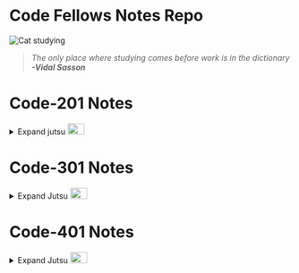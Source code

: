 # Code Fellows Notes Repo


![Cat studying](https://pbs.twimg.com/media/EcV0D7XX0AQj-1-?format=jpg&name=small)
> *The only place where studying comes before work is in the dictionary*
> ***-Vidal Sasson***

# Code-201 Notes
<details >
<summary> 
Expand jutsu  
<img src="https://media2.giphy.com/media/rrTXn4zEMp008/giphy.gif?cid=ecf05e475s7ltj4373j7trkzedm6zy1tzy37764gdknt8bcc&rid=giphy.gif&ct=g" width="30" height= "20">
</summary>

 <a href="https://abditake.github.io/Reading-Notes/Code-201/class-01.html">201-Notes-01</a>
<br>
 <a href="https://abditake.github.io/Reading-Notes/Code-201/Class-02.html">201-Notes-02</a>
<br>
 <a href="https://abditake.github.io/Reading-Notes/Code-201/Class-03.html">201-Notes-03</a>
<br>
 <a href="https://abditake.github.io/Reading-Notes/Code-201/Class-04.html">201-Notes-04</a>
<br>
 <a href="https://abditake.github.io/Reading-Notes/Code-201/Class-05.html">201-Notes-05</a>
<br>
 <a href="https://abditake.github.io/Reading-Notes/Code-201/Class-06.html">201-Notes-06</a>
<br>
 <a href="https://abditake.github.io/Reading-Notes/Code-201/class-07.html">201-Notes-07</a>
<br>
 <a href="https://abditake.github.io/Reading-Notes/Code-201/class-08.html">201-Notes-08</a>
<br>
 <a href="https://abditake.github.io/Reading-Notes/Code-201/class-09.html">201-Notes-09</a>
<br>
 <a href="https://abditake.github.io/Reading-Notes/Code-201/class-10.html">201-Notes-10</a>
<br>
 <a href="https://abditake.github.io/Reading-Notes/Code-201/class-11.html">201-Notes-11</a>
<br>
 <a href="https://abditake.github.io/Reading-Notes/Code-201/class-12.html">201-Notes-12</a>
<br>
 <a href="https://abditake.github.io/Reading-Notes/Code-201/class-13.html">201-Notes-13</a>
<br>
 <a href="https://abditake.github.io/Reading-Notes/Code-201/class-14a.html">201-Notes-14a</a>
<br>
 <a href="https://abditake.github.io/Reading-Notes/Code-201/class-14b.html">201-Notes-14b</a>

</details>

# Code-301 Notes

<details>
  <summary>Expand Jutsu
  <img src="https://media0.giphy.com/media/v50HMV6ae84mY/giphy.gif?cid=ecf05e475s7ltj4373j7trkzedm6zy1tzy37764gdknt8bcc&rid=giphy.gif&ct=g" width="30" height="20">
  </summary>

 <a href="https://abditake.github.io/Reading-Notes/Code-301/class-01.html">301-Notes-01</a>
<br>
<a href="https://abditake.github.io/Reading-Notes/Code-301/class-02.html">301-Notes-02</a>
<br>
<a href="https://abditake.github.io/Reading-Notes/Code-301/class-03.html">301-Notes-03</a>
<br>
<a href="https://abditake.github.io/Reading-Notes/Code-301/class-04.html">301-Notes-04</a>
<br>
<a href="https://abditake.github.io/Reading-Notes/Code-301/class-05.html">301-Notes-05</a>
<br>
<a href="https://abditake.github.io/Reading-Notes/Code-301/class-06.html">301-Notes-06</a>
<br>
<a href="https://abditake.github.io/Reading-Notes/Code-301/class-07.html">301-Notes-07</a>
<br>
<a href="https://abditake.github.io/Reading-Notes/Code-301/class-08.html">301-Notes-08</a>
<br>
<a href="https://abditake.github.io/Reading-Notes/Code-301/class-09.html">301-Notes-09</a>
<br>
<a href="https://abditake.github.io/Reading-Notes/Code-301/class-10.html">301-Notes-10</a>
<br>
<a href="https://abditake.github.io/Reading-Notes/Code-301/class-11.html">301-Notes-11</a>
<br>
<a href="https://abditake.github.io/Reading-Notes/Code-301/class-12.html">301-Notes-12</a>
<br>
<a href="https://abditake.github.io/Reading-Notes/Code-301/class-13.html">301-Notes-13</a>
<br>
<a href="https://abditake.github.io/Reading-Notes/Code-301/class-14.html">301-Notes-14</a>
<br>
<a href="https://abditake.github.io/Reading-Notes/Code-301/class-15.html">301-Notes-15</a> 
</details>

# Code-401 Notes

<details>
  <summary>Expand Jutsu
  <img src="https://media2.giphy.com/media/Mscw2tH9hcAne/giphy.gif?cid=ecf05e47ibahwsg8e2uk0fz4m5vc3sjyf80n9lr0lp43p2ew&rid=giphy.gif&ct=g" width="30" height="20">
  </summary>
<a href="https://abditake.github.io/Reading-Notes/Code-401/class-01.html">401-Notes-01: Node EcoSystem</a>
<br>
<a href="https://abditake.github.io/Reading-Notes/Code-401/class-02.html">401-Notes-02: Node EcoSystem</a>
<br>
<a href="https://abditake.github.io/Reading-Notes/Code-401/class-03.html">401-Notes-03: Node EcoSystem</a>







    
                  
    

          
            
